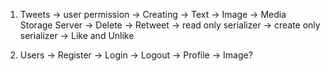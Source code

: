 1. Tweets
  -> user permission
    -> Creating
      -> Text
      -> Image -> Media Storage Server
    -> Delete
    -> Retweet
      -> read only serializer
      -> create only serializer
    -> Like and Unlike

2. Users
  -> Register
  -> Login
  -> Logout
  -> Profile
    -> Image?
